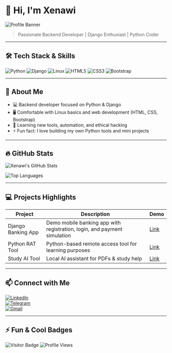 # 👋 Hi, I'm Xenawi

![Profile Banner](https://via.placeholder.com/800x200.png?text=Welcome+to+My+Profile)

> Passionate Backend Developer | Django Enthusiast | Python Coder  

---

## 🛠 Tech Stack & Skills

![Python](https://img.shields.io/badge/Python-3.11-blue?logo=python&logoColor=white) 
![Django](https://img.shields.io/badge/Django-v4.2-green?logo=django&logoColor=white)
![Linux](https://img.shields.io/badge/Linux-Basics-black?logo=linux&logoColor=white)
![HTML5](https://img.shields.io/badge/HTML5-orange?logo=html5&logoColor=white)
![CSS3](https://img.shields.io/badge/CSS3-blueviolet?logo=css3&logoColor=white)
![Bootstrap](https://img.shields.io/badge/Bootstrap-v5-purple?logo=bootstrap&logoColor=white)

---

## 🚀 About Me

- 💻 Backend developer focused on Python & Django  
- 🖥 Comfortable with Linux basics and web development (HTML, CSS, Bootstrap)  
- 🎯 Learning new tools, automation, and ethical hacking  
- ⚡ Fun fact: I love building my own Python tools and mini projects  

---

## 🔥 GitHub Stats

![Xenawi's GitHub Stats](https://github-readme-stats.vercel.app/api?username=Xenawi&show_icons=true&theme=radical)

![Top Languages](https://github-readme-stats.vercel.app/api/top-langs/?username=Xenawi&layout=compact&theme=radical)

---

## 💻 Projects Highlights

| Project | Description | Demo |
|---------|-------------|------|
| Django Banking App | Demo mobile banking app with registration, login, and payment simulation | [Link](#) |
| Python RAT Tool | Python-based remote access tool for learning purposes | [Link](#) |
| Study AI Tool | Local AI assistant for PDFs & study help | [Link](#) |

---

## 📫 Connect with Me

[![LinkedIn](https://img.shields.io/badge/LinkedIn-blue?logo=linkedin&logoColor=white)](https://linkedin.com/in/username)  
[![Telegram](https://img.shields.io/badge/Telegram-2CA5E0?logo=telegram&logoColor=white)](https://t.me/username)  
[![Gmail](https://img.shields.io/badge/Gmail-D14836?logo=gmail&logoColor=white)](mailto:your@email.com)

---

## ⚡ Fun & Cool Badges

![Visitor Badge](https://visitor-badge.glitch.me/badge?page_id=Xenawi.Xenawi)
![Profile Views](https://komarev.com/ghpvc/?username=Xenawi&color=blueviolet)
